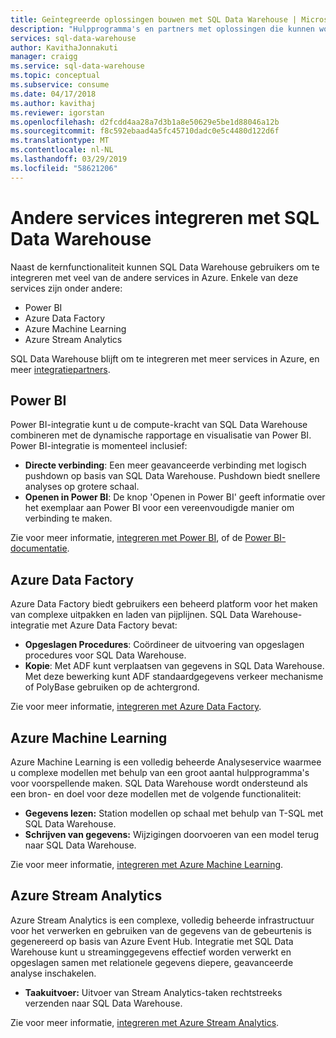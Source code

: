 ```yaml
---
title: Geïntegreerde oplossingen bouwen met SQL Data Warehouse | Microsoft Docs
description: "Hulpprogramma's en partners met oplossingen die kunnen worden geïntegreerd met SQL Data Warehouse. "
services: sql-data-warehouse
author: KavithaJonnakuti
manager: craigg
ms.service: sql-data-warehouse
ms.topic: conceptual
ms.subservice: consume
ms.date: 04/17/2018
ms.author: kavithaj
ms.reviewer: igorstan
ms.openlocfilehash: d2fcdd4aa28a7d3b1a8e50629e5be1d88046a12b
ms.sourcegitcommit: f8c592ebaad4a5fc45710dadc0e5c4480d122d6f
ms.translationtype: MT
ms.contentlocale: nl-NL
ms.lasthandoff: 03/29/2019
ms.locfileid: "58621206"
---
```

# <a name="integrate-other-services-with-sql-data-warehouse"></a>Andere services integreren met SQL Data Warehouse
Naast de kernfunctionaliteit kunnen SQL Data Warehouse gebruikers om te integreren met veel van de andere services in Azure. Enkele van deze services zijn onder andere:

* Power BI
* Azure Data Factory
* Azure Machine Learning
* Azure Stream Analytics

SQL Data Warehouse blijft om te integreren met meer services in Azure, en meer [integratiepartners](sql-data-warehouse-partner-data-integration.md).

## <a name="power-bi"></a>Power BI
Power BI-integratie kunt u de compute-kracht van SQL Data Warehouse combineren met de dynamische rapportage en visualisatie van Power BI. Power BI-integratie is momenteel inclusief:

* **Directe verbinding**: Een meer geavanceerde verbinding met logisch pushdown op basis van SQL Data Warehouse. Pushdown biedt snellere analyses op grotere schaal.
* **Openen in Power BI**: De knop 'Openen in Power BI' geeft informatie over het exemplaar aan Power BI voor een vereenvoudigde manier om verbinding te maken.

Zie voor meer informatie, [integreren met Power BI](sql-data-warehouse-get-started-visualize-with-power-bi.md), of de [Power BI-documentatie](https://powerbi.microsoft.com/blog/exploring-azure-sql-data-warehouse-with-power-bi/).

## <a name="azure-data-factory"></a>Azure Data Factory
Azure Data Factory biedt gebruikers een beheerd platform voor het maken van complexe uitpakken en laden van pijplijnen. SQL Data Warehouse-integratie met Azure Data Factory bevat:

* **Opgeslagen Procedures**: Coördineer de uitvoering van opgeslagen procedures voor SQL Data Warehouse.
* **Kopie**: Met ADF kunt verplaatsen van gegevens in SQL Data Warehouse. Met deze bewerking kunt ADF standaardgegevens verkeer mechanisme of PolyBase gebruiken op de achtergrond. 

Zie voor meer informatie, [integreren met Azure Data Factory](https://docs.microsoft.com/azure/data-factory/load-azure-sql-data-warehouse?toc=/azure/sql-data-warehouse/toc.json).

## <a name="azure-machine-learning"></a>Azure Machine Learning
Azure Machine Learning is een volledig beheerde Analyseservice waarmee u complexe modellen met behulp van een groot aantal hulpprogramma's voor voorspellende maken. SQL Data Warehouse wordt ondersteund als een bron- en doel voor deze modellen met de volgende functionaliteit:

* **Gegevens lezen:** Station modellen op schaal met behulp van T-SQL met SQL Data Warehouse.
* **Schrijven van gegevens:** Wijzigingen doorvoeren van een model terug naar SQL Data Warehouse.

Zie voor meer informatie, [integreren met Azure Machine Learning](sql-data-warehouse-get-started-analyze-with-azure-machine-learning.md).

## <a name="azure-stream-analytics"></a>Azure Stream Analytics
Azure Stream Analytics is een complexe, volledig beheerde infrastructuur voor het verwerken en gebruiken van de gegevens van de gebeurtenis is gegenereerd op basis van Azure Event Hub.  Integratie met SQL Data Warehouse kunt u streaminggegevens effectief worden verwerkt en opgeslagen samen met relationele gegevens diepere, geavanceerde analyse inschakelen.  

* **Taakuitvoer:** Uitvoer van Stream Analytics-taken rechtstreeks verzenden naar SQL Data Warehouse.

Zie voor meer informatie, [integreren met Azure Stream Analytics](sql-data-warehouse-integrate-azure-stream-analytics.md).



